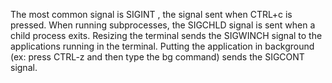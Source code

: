 The most common signal is SIGINT , the signal sent when CTRL+c is pressed.
When running subprocesses, the SIGCHLD signal is sent when a child process exits.
Resizing the terminal sends the SIGWINCH signal to the applications running in the terminal.
Putting the application in background (ex: press CTRL-z and then type the bg command) sends the SIGCONT signal.
